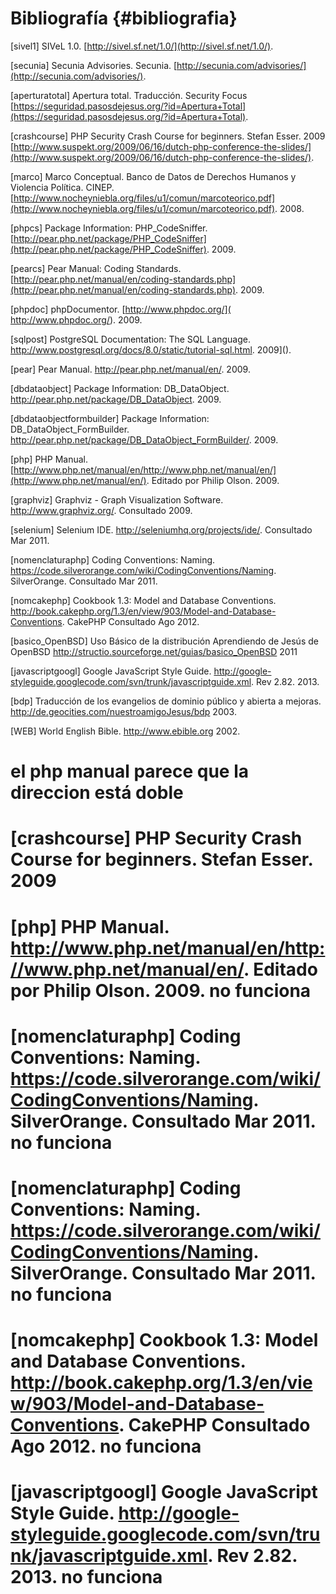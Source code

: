 # Bibliografía {#bibliografia}
[sivel1] SIVeL 1.0. [http://sivel.sf.net/1.0/](http://sivel.sf.net/1.0/).

[secunia] Secunia Advisories. Secunia. [http://secunia.com/advisories/](http://secunia.com/advisories/).

[aperturatotal] Apertura total. Traducción. Security Focus [https://seguridad.pasosdejesus.org/?id=Apertura+Total](https://seguridad.pasosdejesus.org/?id=Apertura+Total).

[crashcourse] PHP Security Crash Course for beginners. Stefan Esser. 2009 [http://www.suspekt.org/2009/06/16/dutch-php-conference-the-slides/](http://www.suspekt.org/2009/06/16/dutch-php-conference-the-slides/).

[marco] Marco Conceptual. Banco de Datos de Derechos Humanos y Violencia Política. CINEP. [http://www.nocheyniebla.org/files/u1/comun/marcoteorico.pdf](http://www.nocheyniebla.org/files/u1/comun/marcoteorico.pdf). 2008.

[phpcs] Package Information: PHP_CodeSniffer. [http://pear.php.net/package/PHP_CodeSniffer](http://pear.php.net/package/PHP_CodeSniffer). 2009.

[pearcs] Pear Manual: Coding Standards. [http://pear.php.net/manual/en/coding-standards.php](http://pear.php.net/manual/en/coding-standards.php). 2009.

[phpdoc] phpDocumentor. [http://www.phpdoc.org/]( http://www.phpdoc.org/). 2009.

[sqlpost] PostgreSQL Documentation: The SQL Language. http://www.postgresql.org/docs/8.0/static/tutorial-sql.html. 2009]().

[pear] Pear Manual. http://pear.php.net/manual/en/. 2009.

[dbdataobject] Package Information: DB_DataObject. http://pear.php.net/package/DB_DataObject. 2009.

[dbdataobjectformbuilder] Package Information: DB_DataObject_FormBuilder. http://pear.php.net/package/DB_DataObject_FormBuilder/. 2009.

[php] PHP Manual. [http://www.php.net/manual/en/http://www.php.net/manual/en/](http://www.php.net/manual/en/). Editado por Philip Olson. 2009.

[graphviz] Graphviz - Graph Visualization Software. http://www.graphviz.org/. Consultado 2009.

[selenium] Selenium IDE. http://seleniumhq.org/projects/ide/. Consultado Mar 2011.

[nomenclaturaphp] Coding Conventions: Naming. https://code.silverorange.com/wiki/CodingConventions/Naming. SilverOrange. Consultado Mar 2011.

[nomcakephp] Cookbook 1.3: Model and Database Conventions. http://book.cakephp.org/1.3/en/view/903/Model-and-Database-Conventions. CakePHP Consultado Ago 2012.

[basico_OpenBSD] Uso Básico de la distribución Aprendiendo de Jesús de OpenBSD http://structio.sourceforge.net/guias/basico_OpenBSD 2011

[javascriptgoogl] Google JavaScript Style Guide. http://google-styleguide.googlecode.com/svn/trunk/javascriptguide.xml. Rev 2.82. 2013.

[bdp] Traducción de los evangelios de dominio público y abierta a mejoras. http://de.geocities.com/nuestroamigoJesus/bdp 2003.

[WEB] World English Bible. http://www.ebible.org 2002.

# el php manual parece que la direccion está doble
# [crashcourse] PHP Security Crash Course for beginners. Stefan Esser. 2009

# [php] PHP Manual. http://www.php.net/manual/en/http://www.php.net/manual/en/. Editado por Philip Olson. 2009. no funciona

# [nomenclaturaphp] Coding Conventions: Naming. https://code.silverorange.com/wiki/CodingConventions/Naming. SilverOrange. Consultado Mar 2011. no funciona

# [nomenclaturaphp] Coding Conventions: Naming. https://code.silverorange.com/wiki/CodingConventions/Naming. SilverOrange. Consultado Mar 2011. no funciona

# [nomcakephp] Cookbook 1.3: Model and Database Conventions. http://book.cakephp.org/1.3/en/view/903/Model-and-Database-Conventions. CakePHP Consultado Ago 2012. no funciona

# [javascriptgoogl] Google JavaScript Style Guide. http://google-styleguide.googlecode.com/svn/trunk/javascriptguide.xml. Rev 2.82. 2013. no funciona

